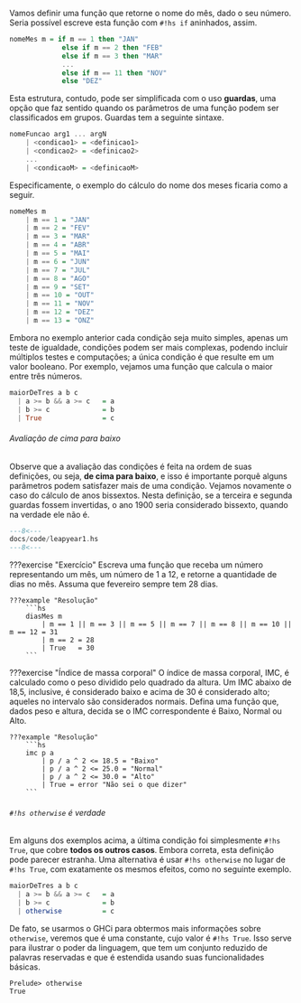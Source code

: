Vamos definir uma função que retorne o nome do mês, dado o seu número.
Seria possível escreve esta função com `#!hs if` aninhados, assim.

```hs
nomeMes m = if m == 1 then "JAN"
             else if m == 2 then "FEB"
             else if m == 3 then "MAR"
             ...
             else if m == 11 then "NOV"
             else "DEZ"
```

Esta estrutura, contudo, pode ser simplificada com o uso **guardas**, uma opção que faz sentido quando os parâmetros de uma função podem ser classificados em grupos.
Guardas tem a seguinte sintaxe.

```hs
nomeFuncao arg1 ... argN
    | <condicao1> = <definicao1>
    | <condicao2> = <definicao2>
    ...
    | <condicaoM> = <definicaoM>
```


Especificamente, o exemplo do cálculo do nome dos meses ficaria como a seguir.

```hs
nomeMes m
    | m == 1 = "JAN"
    | m == 2 = "FEV"
    | m == 3 = "MAR"
    | m == 4 = "ABR"
    | m == 5 = "MAI"
    | m == 6 = "JUN"
    | m == 7 = "JUL"
    | m == 8 = "AGO"
    | m == 9 = "SET"
    | m == 10 = "OUT"
    | m == 11 = "NOV"
    | m == 12 = "DEZ"
    | m == 13 = "ONZ"
```

Embora no exemplo anterior cada condição seja muito simples, apenas um teste de igualdade, condições podem ser mais complexas, podendo incluir múltiplos testes e computações; a única condição é que resulte em um valor booleano.
Por exemplo, vejamos uma função que calcula o maior entre três números.

```hs
maiorDeTres a b c
  | a >= b && a >= c   = a
  | b >= c             = b
  | True               = c
```

###### Avaliação de cima para baixo
Observe que a avaliação das condições é feita na ordem de suas definições, ou seja, **de cima para baixo**, e isso é importante porquê alguns parâmetros podem satisfazer mais de uma condição.
Vejamos novamente o caso do cálculo de anos bissextos.
Nesta definição, se a terceira e segunda guardas fossem invertidas, o ano 1900 seria considerado bissexto, quando na verdade ele não é.

```hs
---8<---
docs/code/leapyear1.hs
---8<---
```

???exercise "Exercício"
    Escreva uma função que receba um número representando um mês, um número de 1 a 12, e retorne a quantidade de dias no mês. 
    Assuma que fevereiro sempre tem 28 dias.

    ???example "Resolução"
        ```hs
        diasMes m
            | m == 1 || m == 3 || m == 5 || m == 7 || m == 8 || m == 10 || m == 12 = 31
            | m == 2 = 28
            | True   = 30
        ```


???exercise "Índice de massa corporal"
    O índice de massa corporal, IMC, é calculado como o peso dividido pelo quadrado da altura. Um IMC abaixo de 18,5, inclusive, é considerado baixo e acima de 30 é considerado alto; aqueles no intervalo são considerados normais. Defina uma função que, dados peso e altura, decida se o IMC correspondente é Baixo, Normal ou Alto.

    ???example "Resolução"
        ```hs
        imc p a
            | p / a ^ 2 <= 18.5 = "Baixo"
            | p / a ^ 2 <= 25.0 = "Normal"
            | p / a ^ 2 <= 30.0 = "Alto"
            | True = error "Não sei o que dizer"
        ```

###### `#!hs otherwise` é verdade
Em alguns dos exemplos acima, a última condição foi simplesmente `#!hs True`, que cobre **todos os outros casos**.
Embora correta, esta definição pode parecer estranha. Uma alternativa é usar `#!hs otherwise` no lugar de `#!hs True`, com exatamente os mesmos efeitos, como no seguinte exemplo.

```hs
maiorDeTres a b c
  | a >= b && a >= c   = a
  | b >= c             = b
  | otherwise          = c
```

De fato, se usarmos o GHCi para obtermos mais informações sobre `otherwise`, veremos que é uma constante, cujo valor é `#!hs True`.
Isso serve para ilustrar o poder da linguagem, que tem um conjunto reduzido de palavras reservadas e que é estendida usando suas funcionalidades básicas.

```
Prelude> otherwise
True
```